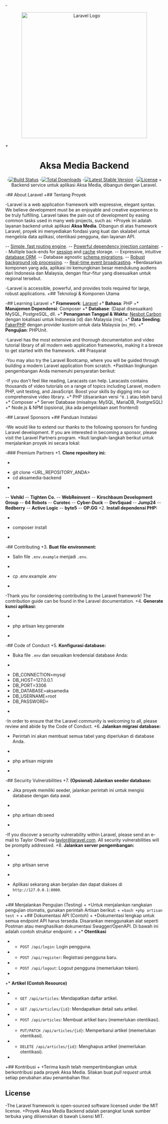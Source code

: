
-<p align="center"><a href="https://laravel.com" target="_blank"><img src="https://raw.githubusercontent.com/laravel/art/master/logo-lockup/5%20SVG/2%20CMYK/1%20Full%20Color/laravel-logolockup-cmyk-red.svg" width="400" alt="Laravel Logo"></a></p>
+<h1 align="center">Aksa Media Backend</h1>
 
 <p align="center">
-<a href="https://github.com/laravel/framework/actions"><img src="https://github.com/laravel/framework/workflows/tests/badge.svg" alt="Build Status"></a>
-<a href="https://packagist.org/packages/laravel/framework"><img src="https://img.shields.io/packagist/dt/laravel/framework" alt="Total Downloads"></a>
-<a href="https://packagist.org/packages/laravel/framework"><img src="https://img.shields.io/packagist/v/laravel/framework" alt="Latest Stable Version"></a>
-<a href="https://packagist.org/packages/laravel/framework"><img src="https://img.shields.io/packagist/l/laravel/framework" alt="License"></a>
+  Backend service untuk aplikasi Aksa Media, dibangun dengan Laravel.
 </p>
 
-## About Laravel
+## Tentang Proyek
 
-Laravel is a web application framework with expressive, elegant syntax. We believe development must be an enjoyable and creative experience to be truly fulfilling. Laravel takes the pain out of development by easing common tasks used in many web projects, such as:
+Proyek ini adalah layanan backend untuk aplikasi **Aksa Media**. Dibangun di atas framework Laravel, proyek ini menyediakan fondasi yang kuat dan skalabel untuk mengelola data aplikasi, otentikasi pengguna, dan layanan API.
 
-- [Simple, fast routing engine](https://laravel.com/docs/routing).
-- [Powerful dependency injection container](https://laravel.com/docs/container).
-- Multiple back-ends for [session](https://laravel.com/docs/session) and [cache](https://laravel.com/docs/cache) storage.
-- Expressive, intuitive [database ORM](https://laravel.com/docs/eloquent).
-- Database agnostic [schema migrations](https://laravel.com/docs/migrations).
-- [Robust background job processing](https://laravel.com/docs/queues).
-- [Real-time event broadcasting](https://laravel.com/docs/broadcasting).
+Berdasarkan komponen yang ada, aplikasi ini kemungkinan besar mendukung audiens dari Indonesia dan Malaysia, dengan fitur-fitur yang disesuaikan untuk regional tersebut.
 
-Laravel is accessible, powerful, and provides tools required for large, robust applications.
+## Teknologi & Komponen Utama
 
-## Learning Laravel
+*   **Framework**: [Laravel](https://laravel.com/)
+*   **Bahasa**: PHP
+*   **Manajemen Dependensi**: Composer
+*   **Database**: (Dapat disesuaikan) MySQL, PostgreSQL, dll.
+*   **Penanganan Tanggal & Waktu**: [Nesbot Carbon](https://carbon.nesbot.com/) dengan lokalisasi untuk Indonesia (id) dan Malaysia (ms).
+*   **Data Seeding**: [FakerPHP](https://fakerphp.github.io/) dengan provider kustom untuk data Malaysia (`ms_MY`).
+*   **Pengujian**: PHPUnit.
 
-Laravel has the most extensive and thorough documentation and video tutorial library of all modern web application frameworks, making it a breeze to get started with the framework.
+## Prasyarat
 
-You may also try the Laravel Bootcamp, where you will be guided through building a modern Laravel application from scratch.
+Pastikan lingkungan pengembangan Anda memenuhi persyaratan berikut:
 
-If you don't feel like reading, Laracasts can help. Laracasts contains thousands of video tutorials on a range of topics including Laravel, modern PHP, unit testing, and JavaScript. Boost your skills by digging into our comprehensive video library.
+*   PHP (disarankan versi `^8.1` atau lebih baru)
+*   Composer
+*   Server Database (misalnya: MySQL, MariaDB, PostgreSQL)
+*   Node.js & NPM (opsional, jika ada pengelolaan aset frontend)
 
-## Laravel Sponsors
+## Panduan Instalasi
 
-We would like to extend our thanks to the following sponsors for funding Laravel development. If you are interested in becoming a sponsor, please visit the Laravel Partners program.
+Ikuti langkah-langkah berikut untuk menjalankan proyek ini secara lokal:
 
-### Premium Partners
+1.  **Clone repository ini:**
+    ```bash
+    git clone <URL_REPOSITORY_ANDA>
+    cd aksamedia-backend
+    ```
 
-- **Vehikl**
-- **Tighten Co.**
-- **WebReinvent**
-- **Kirschbaum Development Group**
-- **64 Robots**
-- **Curotec**
-- **Cyber-Duck**
-- **DevSquad**
-- **Jump24**
-- **Redberry**
-- **Active Logic**
-- **byte5**
-- **OP.GG**
+2.  **Install dependensi PHP:**
+    ```bash
+    composer install
+    ```
 
-## Contributing
+3.  **Buat file environment:**
+    Salin file `.env.example` menjadi `.env`.
+    ```bash
+    cp .env.example .env
+    ```
 
-Thank you for considering contributing to the Laravel framework! The contribution guide can be found in the Laravel documentation.
+4.  **Generate kunci aplikasi:**
+    ```bash
+    php artisan key:generate
+    ```
 
-## Code of Conduct
+5.  **Konfigurasi database:**
+    Buka file `.env` dan sesuaikan kredensial database Anda:
+    ```
+    DB_CONNECTION=mysql
+    DB_HOST=127.0.0.1
+    DB_PORT=3306
+    DB_DATABASE=aksamedia
+    DB_USERNAME=root
+    DB_PASSWORD=
+    ```
 
-In order to ensure that the Laravel community is welcoming to all, please review and abide by the Code of Conduct.
+6.  **Jalankan migrasi database:**
+    Perintah ini akan membuat semua tabel yang diperlukan di database Anda.
+    ```bash
+    php artisan migrate
+    ```
 
-## Security Vulnerabilities
+7.  **(Opsional) Jalankan seeder database:**
+    Jika proyek memiliki seeder, jalankan perintah ini untuk mengisi database dengan data awal.
+    ```bash
+    php artisan db:seed
+    ```
 
-If you discover a security vulnerability within Laravel, please send an e-mail to Taylor Otwell via taylor@laravel.com. All security vulnerabilities will be promptly addressed.
+8.  **Jalankan server pengembangan:**
+    ```bash
+    php artisan serve
+    ```
+    Aplikasi sekarang akan berjalan dan dapat diakses di `http://127.0.0.1:8000`.
+
+## Menjalankan Pengujian (Testing)
+
+Untuk menjalankan rangkaian pengujian otomatis, gunakan perintah Artisan berikut:
+
+```bash
+php artisan test
+```
+
+## Dokumentasi API (Contoh)
+
+Dokumentasi lengkap untuk semua endpoint API harus tersedia. Disarankan menggunakan alat seperti Postman atau menghasilkan dokumentasi Swagger/OpenAPI. Di bawah ini adalah contoh struktur endpoint:
+
+*   **Otentikasi**
+    *   `POST /api/login`: Login pengguna.
+    *   `POST /api/register`: Registrasi pengguna baru.
+    *   `POST /api/logout`: Logout pengguna (memerlukan token).
+
+*   **Artikel (Contoh Resource)**
+    *   `GET /api/articles`: Mendapatkan daftar artikel.
+    *   `GET /api/articles/{id}`: Mendapatkan detail satu artikel.
+    *   `POST /api/articles`: Membuat artikel baru (memerlukan otentikasi).
+    *   `PUT/PATCH /api/articles/{id}`: Memperbarui artikel (memerlukan otentikasi).
+    *   `DELETE /api/articles/{id}`: Menghapus artikel (memerlukan otentikasi).
+
+## Kontribusi
+
+Terima kasih telah mempertimbangkan untuk berkontribusi pada proyek Aksa Media. Silakan buat *pull request* untuk setiap perubahan atau penambahan fitur.
 
 ## License
 
-The Laravel framework is open-sourced software licensed under the MIT license.
+Proyek Aksa Media Backend adalah perangkat lunak sumber terbuka yang dilisensikan di bawah Lisensi MIT.
